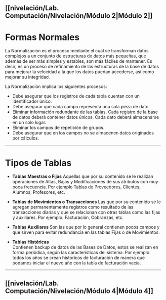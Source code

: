## [[nivelación/Lab. Computación/Nivelación/Módulo 2|Módulo 2]]
# Formas Normales

La Normalización es el proceso mediante el cual se transforman datos
complejos a un conjunto de estructuras de datos más pequeñas, que
además de ser más simples y estables, son más fáciles de mantener. Es decir, es un proceso de refinamiento de las estructuras de la base de datos para mejorar la velocidad a la que los datos puedan accederse, así como mejorar su integridad.

La Normalización implica los siguientes procesos:

- Debe asegurar que los registros de cada tabla cuentan con un identificador único.
- Debe asegurar que cada campo representa una sola pieza de dato.
- Eliminar información redundante de las tablas. Cada registro de la base de datos deberá contener datos únicos. Cada dato deberá almacenarse en un solo lugar.
- Eliminar los campos de repetición de grupos.
- Debe asegurar que en los campos no se almacenen datos originados por cálculos.
---
# Tipos de Tablas

- **Tablas Maestras o Fijas**
    Aquellas que por su contenido se le realizan operaciones de Altas, Bajas y Modificaciones de sus atributos con muy poca frecuencia. 
    Por ejemplo Tablas de Proveedores, Clientes, Alumnos, Profesores, etc.
    
- **Tablas de Movimientos o Transacciones**
    Las que por su contenido se le agregan permanentemente registros como resultado de las transacciones diarias y que se relacionan con otras tablas como las fijas y auxiliares. 
    Por ejemplo: Facturación, Cobranzas, etc.
    
- **Tablas Auxiliares**
    Son las que por lo general contienen pocos campos y que sirven para evitar redundancia en las tablas Fijas o de Movimientos.
    
- **Tablas Históricas**  
    Contienen backup de datos de las Bases de Datos, estos se realizan en forma periódica, según las características del sistema. 
    Por ejemplo: todos los años se crean históricos de facturación de manera que podamos iniciar el nuevo año con la tabla de facturación vacía.
---
## [[nivelación/Lab. Computación/Nivelación/Módulo 4|Módulo 4]]
